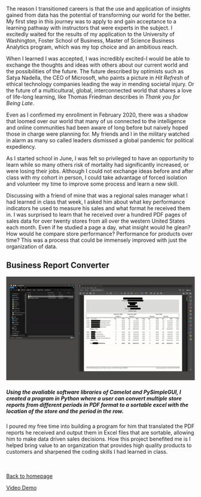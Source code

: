 The reason I transitioned careers is that the use and application of insights gained from data has the potential of transforming our world for the better. My first step in this journey was to apply to and gain acceptance to a learning pathway with instructors that were experts in the subject. I excitedly waited for the results of my application to the University of Washington, Foster School of Business, Master of Science Business Analytics program, which was my top choice and an ambitious reach.

When I learned I was accepted, I was incredibly excited-I would be able to exchange the thoughts and ideas with others about our current world and the possibilities of the future. The future described by optimists such as Satya Nadella, the CEO of Microsoft, who paints a picture in *Hit Refresh* of ethical technology companies leading the way in mending societal injury. Or the future of a multicultural, global, interconnected world that shares a love of life-long learning, like Thomas Friedman describes in *Thank you for Being Late*. 

Even as I confirmed my enrollment in February 2020, there was a shadow that loomed over our world that many of us connected to the intelligence and online communities had been aware of long before but naively hoped those in charge were planning for. My friends and I in the military watched in alarm as many so called leaders dismissed a global pandemic for political expediency.    

As I started school in June, I was felt so privileged to have an opportunity to learn while so many others risk of mortality had significantly increased, or were losing their jobs. Although I could not exchange ideas before and after class with my cohort in person, I could take advantage of forced isolation and volunteer my time to improve some process and learn a new skill.

Discussing with a friend of mine that was a regional sales manager what I had learned in class that week, I asked him about what key performance indicators he used to measure his sales and what format he received them in. I was surprised to learn that he received over a hundred PDF pages of sales data for over twenty stores from all over the western United States each month. Even if he studied a page a day, what insight would he glean? How would he compare store performance? Performance for products over time? This was a process that could be immensely improved with just the organization of data.

## Business Report Converter

<img src="images/petgify.gif?raw=true"/>

##### Using the avaliable software libraries of Camelot and PySimpleGUI, I created a program in Python where a user can convert multiple store reports from different periods in PDF format to a sortable excel with the location of the store and the period in the row.  

I poured my free time into building a program for him that translated the PDF reports he received and output them in Excel files that are sortable, allowing him to make data driven sales decisions. How this project benefited me is I helped bring value to an organization that provides high quality products to customers and sharpened the coding skills I had learned in class.

 <br><br>
  <a href="https://future-denisovan.github.io/">Back to homepage</a>
  
[Video Demo](https://youtu.be/TOhuZRgCHxQ)
